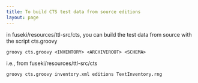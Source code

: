 ```yaml
---
title: To build CTS test data from source editions
layout: page
---
```


in fuseki/resources/ttl-src/cts, you can build the test data from source with the script cts.groovy

    groovy cts.groovy <INVENTORY> <ARCHIVEROOT> <SCHEMA>

i.e., from fuseki/resources/ttl-src/cts

    groovy cts.groovy inventory.xml editions TextInventory.rng